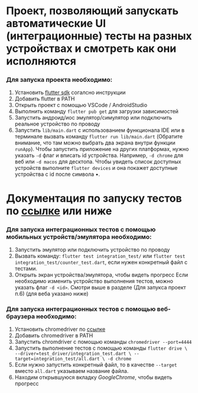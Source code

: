 # Проект, позволяющий запускать автоматические UI (интеграционные) тесты на разных устройствах и смотреть как они исполняются

### Для запуска проекта необходимо:
1. Установить [flutter sdk](https://docs.flutter.dev/get-started/install) согалсно инструкции
2. Добавить flutter в PATH
3. Открыть проект с помощью VSCode / AndroidStudio
4. Выполнить команду `flutter pub get` для загрузки зависимостей
5. Запустить андроид/иос эмулятор/симулятор или подключить реальное устройство по проводу
6. Запустить `lib/main.dart` с использованием функционала IDE или в терминале вызвать команду `flutter run lib/main.dart` (Обратите внимание, что там можно выбрать два экрана внутри функции `runApp`). Чтобы запустить приложение на других платформах, нужно указать `-d` флаг и вписать id устройства. Например, `-d chrome` для веб или `-d macos` для десктопа. Чтобы увидеть список доступных устройств выполните `flutter devices` и она покажет доступные устройства c id после символа •.


# Документация по запуску тестов по [ссылке](https://docs.flutter.dev/cookbook/testing/integration/introduction) или ниже

### Для запуска интеграционных тестов с помощью мобильных устройств/эмулятора необходимо:
1. Запустить эмулятор или подключить устройство по проводу
2. Вызвать команду: `flutter test integration_test/` или `flutter test integration_test/counter_test.dart`, если нужен конкретный файл с тестами.
3. Открыть экран устройства/эмулятора, чтобы видеть прогресс
Если необходимо изменить устройство выполнения тестов, можно указать флаг `-d <id>`. Смотри выше в разделе (Для запукса проект п.6) (для веба указано ниже)


### Для запуска интеграционных тестов с помощью веб-браузера необходимо:
1. Установить chromedriver по [ссылке](https://googlechromelabs.github.io/chrome-for-testing/#stable)
2. Добавить chromedriver в PATH
3. Запустить chromdriver с помощью команды `chromedriver --port=4444`
4. Запустить выполнение тестов с помощью команды
`
flutter drive \
  --driver=test_driver/integration_test.dart \
  --target=integration_test/all.dart \
  -d chrome
`
5. Если нужно запустить конкретный файл, то в качестве `--target` вместо `all.dart` указываем название файла.
6. Находим открывшуюся вкладку *GoogleChrome*, чтобы видеть прогресс